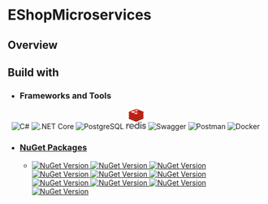 # EShopMicroservices

## Overview
<p>
	
</p>

## Build with
* ### Frameworks and Tools

<div align="center">
	<img width="50" src="https://user-images.githubusercontent.com/25181517/121405384-444d7300-c95d-11eb-959f-913020d3bf90.png" alt="C#" title="C#"/>
	<img width="50" src="https://user-images.githubusercontent.com/25181517/121405754-b4f48f80-c95d-11eb-8893-fc325bde617f.png" alt=".NET Core" title=".NET Core"/>
	<img width="50" src="https://user-images.githubusercontent.com/25181517/117208740-bfb78400-adf5-11eb-97bb-09072b6bedfc.png" alt="PostgreSQL" title="PostgreSQL"/>
	<img src="https://raw.githubusercontent.com/devicons/devicon/master/icons/redis/redis-original-wordmark.svg" alt="redis" width="40" height="40"/>
	<img width="50" src="https://user-images.githubusercontent.com/25181517/186711335-a3729606-5a78-4496-9a36-06efcc74f800.png" alt="Swagger" title="Swagger"/>
	<img width="50" src="https://user-images.githubusercontent.com/25181517/192109061-e138ca71-337c-4019-8d42-4792fdaa7128.png" alt="Postman" title="Postman"/>
	<img width="50" src="https://user-images.githubusercontent.com/25181517/117207330-263ba280-adf4-11eb-9b97-0ac5b40bc3be.png" alt="Docker" title="Docker"/> <a href="https://redis.io" target="_blank" rel="noreferrer"> 	
</div>

* ### NuGet Packages

   *  ![NuGet Version](https://img.shields.io/nuget/v/MediatR?label=MediatR)	![NuGet Version](https://img.shields.io/nuget/v/Carter?label=Carter)	![NuGet Version](https://img.shields.io/nuget/v/Marten?style=flat&label=Marten)	![NuGet Version](https://img.shields.io/nuget/v/Mapster?style=flat&label=Mapster)	![NuGet Version](https://img.shields.io/nuget/v/FluentValidation?style=flat&label=FluentValidation)	![NuGet Version](https://img.shields.io/nuget/v/AspNetCore.HealthChecks.NpgSql?label=HealthChecks.NpgSql)	![NuGet Version](https://img.shields.io/nuget/v/AspNetCore.HealthChecks.Redis?label=HealthChecks.Redis)		![NuGet Version](https://img.shields.io/nuget/v/AspNetCore.HealthChecks.UI.Client?label=HealthChecks.UI.Client)		![NuGet Version](https://img.shields.io/nuget/v/Microsoft.Extensions.Caching.StackExchangeRedis?label=StackExchangeRedis)	![NuGet Version](https://img.shields.io/nuget/v/Scrutor?label=Scrutor)
